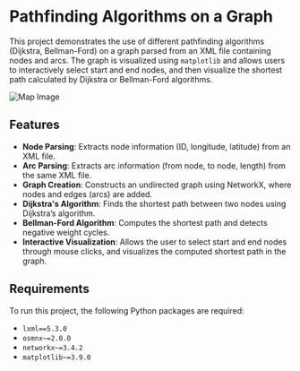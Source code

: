 # Pathfinding Algorithms on a Graph

This project demonstrates the use of different pathfinding algorithms (Dijkstra, Bellman-Ford) on a graph parsed from an XML file containing nodes and arcs. The graph is visualized using `matplotlib` and allows users to interactively select start and end nodes, and then visualize the shortest path calculated by Dijkstra or Bellman-Ford algorithms.

![Map Image](Shortest-Path-Algorithms/images/map.png)

## Features

- **Node Parsing**: Extracts node information (ID, longitude, latitude) from an XML file.
- **Arc Parsing**: Extracts arc information (from node, to node, length) from the same XML file.
- **Graph Creation**: Constructs an undirected graph using NetworkX, where nodes and edges (arcs) are added.
- **Dijkstra's Algorithm**: Finds the shortest path between two nodes using Dijkstra’s algorithm.
- **Bellman-Ford Algorithm**: Computes the shortest path and detects negative weight cycles.
- **Interactive Visualization**: Allows the user to select start and end nodes through mouse clicks, and visualizes the computed shortest path in the graph.

## Requirements

To run this project, the following Python packages are required:

- `lxml==5.3.0`
- `osmnx~=2.0.0`
- `networkx~=3.4.2`
- `matplotlib~=3.9.0`
